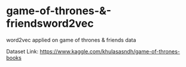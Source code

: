 # game-of-thrones-&-friendsword2vec
word2vec applied on game of thrones & friends data

Dataset Link: https://www.kaggle.com/khulasasndh/game-of-thrones-books
